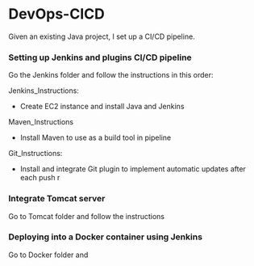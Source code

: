 # DevOps-CICD

Given an existing Java project, I set up a CI/CD pipeline.

### Setting up Jenkins and plugins CI/CD pipeline

Go the Jenkins folder and follow the instructions in this order:

Jenkins_Instructions:

- Create EC2 instance and install Java and Jenkins

Maven_Instructions

- Install Maven to use as a build tool in pipeline

Git_Instructions:

- Install and integrate Git plugin to implement automatic updates after each push r

### Integrate Tomcat server

Go to Tomcat folder and follow the instructions

### Deploying into a Docker container using Jenkins 

Go to Docker folder and 